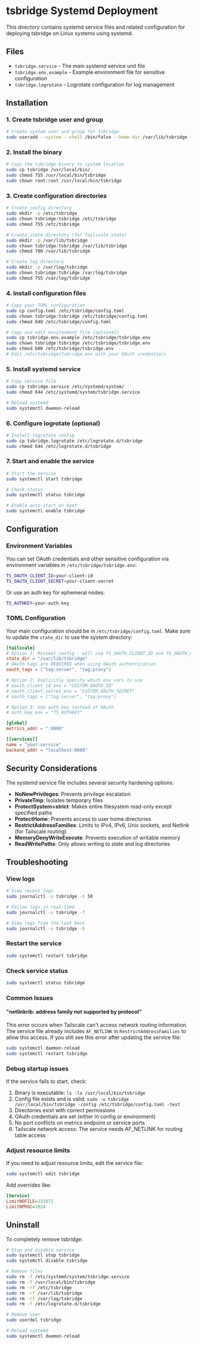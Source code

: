 # tsbridge Systemd Deployment

This directory contains systemd service files and related configuration for deploying tsbridge on Linux systems using systemd.

## Files

- `tsbridge.service` - The main systemd service unit file
- `tsbridge.env.example` - Example environment file for sensitive configuration
- `tsbridge.logrotate` - Logrotate configuration for log management

## Installation

### 1. Create tsbridge user and group

```bash
# Create system user and group for tsbridge
sudo useradd --system --shell /bin/false --home-dir /var/lib/tsbridge --create-home tsbridge
```

### 2. Install the binary

```bash
# Copy the tsbridge binary to system location
sudo cp tsbridge /usr/local/bin/
sudo chmod 755 /usr/local/bin/tsbridge
sudo chown root:root /usr/local/bin/tsbridge
```

### 3. Create configuration directories

```bash
# Create config directory
sudo mkdir -p /etc/tsbridge
sudo chown tsbridge:tsbridge /etc/tsbridge
sudo chmod 755 /etc/tsbridge

# Create state directory (for Tailscale state)
sudo mkdir -p /var/lib/tsbridge
sudo chown tsbridge:tsbridge /var/lib/tsbridge
sudo chmod 700 /var/lib/tsbridge

# Create log directory
sudo mkdir -p /var/log/tsbridge
sudo chown tsbridge:tsbridge /var/log/tsbridge
sudo chmod 755 /var/log/tsbridge
```

### 4. Install configuration files

```bash
# Copy your TOML configuration
sudo cp config.toml /etc/tsbridge/config.toml
sudo chown tsbridge:tsbridge /etc/tsbridge/config.toml
sudo chmod 640 /etc/tsbridge/config.toml

# Copy and edit environment file (optional)
sudo cp tsbridge.env.example /etc/tsbridge/tsbridge.env
sudo chown tsbridge:tsbridge /etc/tsbridge/tsbridge.env
sudo chmod 600 /etc/tsbridge/tsbridge.env
# Edit /etc/tsbridge/tsbridge.env with your OAuth credentials
```

### 5. Install systemd service

```bash
# Copy service file
sudo cp tsbridge.service /etc/systemd/system/
sudo chmod 644 /etc/systemd/system/tsbridge.service

# Reload systemd
sudo systemctl daemon-reload
```

### 6. Configure logrotate (optional)

```bash
# Install logrotate config
sudo cp tsbridge.logrotate /etc/logrotate.d/tsbridge
sudo chmod 644 /etc/logrotate.d/tsbridge
```

### 7. Start and enable the service

```bash
# Start the service
sudo systemctl start tsbridge

# Check status
sudo systemctl status tsbridge

# Enable auto-start on boot
sudo systemctl enable tsbridge
```

## Configuration

### Environment Variables

You can set OAuth credentials and other sensitive configuration via environment variables in `/etc/tsbridge/tsbridge.env`:

```bash
TS_OAUTH_CLIENT_ID=your-client-id
TS_OAUTH_CLIENT_SECRET=your-client-secret
```

Or use an auth key for ephemeral nodes:

```bash
TS_AUTHKEY=your-auth-key
```

### TOML Configuration

Your main configuration should be in `/etc/tsbridge/config.toml`. Make sure to update the `state_dir` to use the system directory:

```toml
[tailscale]
# Option 1: Minimal config - will use TS_OAUTH_CLIENT_ID and TS_OAUTH_CLIENT_SECRET env vars
state_dir = "/var/lib/tsbridge"
# OAuth tags are REQUIRED when using OAuth authentication
oauth_tags = ["tag:server", "tag:proxy"]

# Option 2: Explicitly specify which env vars to use
# oauth_client_id_env = "CUSTOM_OAUTH_ID"
# oauth_client_secret_env = "CUSTOM_OAUTH_SECRET"
# oauth_tags = ["tag:server", "tag:proxy"]

# Option 3: Use auth key instead of OAuth
# auth_key_env = "TS_AUTHKEY"

[global]
metrics_addr = ":9090"

[[services]]
name = "your-service"
backend_addr = "localhost:8080"
```

## Security Considerations

The systemd service file includes several security hardening options:

- **NoNewPrivileges**: Prevents privilege escalation
- **PrivateTmp**: Isolates temporary files
- **ProtectSystem=strict**: Makes entire filesystem read-only except specified paths
- **ProtectHome**: Prevents access to user home directories
- **RestrictAddressFamilies**: Limits to IPv4, IPv6, Unix sockets, and Netlink (for Tailscale routing)
- **MemoryDenyWriteExecute**: Prevents execution of writable memory
- **ReadWritePaths**: Only allows writing to state and log directories

## Troubleshooting

### View logs

```bash
# View recent logs
sudo journalctl -u tsbridge -n 50

# Follow logs in real-time
sudo journalctl -u tsbridge -f

# View logs from the last boot
sudo journalctl -u tsbridge -b
```

### Restart the service

```bash
sudo systemctl restart tsbridge
```

### Check service status

```bash
sudo systemctl status tsbridge
```

### Common Issues

#### "netlinkrib: address family not supported by protocol"

This error occurs when Tailscale can't access network routing information. The service file already includes `AF_NETLINK` in `RestrictAddressFamilies` to allow this access. If you still see this error after updating the service file:

```bash
sudo systemctl daemon-reload
sudo systemctl restart tsbridge
```

### Debug startup issues

If the service fails to start, check:

1. Binary is executable: `ls -la /usr/local/bin/tsbridge`
2. Config file exists and is valid: `sudo -u tsbridge /usr/local/bin/tsbridge -config /etc/tsbridge/config.toml -test`
3. Directories exist with correct permissions
4. OAuth credentials are set (either in config or environment)
5. No port conflicts on metrics endpoint or service ports
6. Tailscale network access: The service needs AF_NETLINK for routing table access

### Adjust resource limits

If you need to adjust resource limits, edit the service file:

```bash
sudo systemctl edit tsbridge
```

Add overrides like:

```ini
[Service]
LimitNOFILE=131072
LimitNPROC=1024
```

## Uninstall

To completely remove tsbridge:

```bash
# Stop and disable service
sudo systemctl stop tsbridge
sudo systemctl disable tsbridge

# Remove files
sudo rm -f /etc/systemd/system/tsbridge.service
sudo rm -f /usr/local/bin/tsbridge
sudo rm -rf /etc/tsbridge
sudo rm -rf /var/lib/tsbridge
sudo rm -rf /var/log/tsbridge
sudo rm -f /etc/logrotate.d/tsbridge

# Remove user
sudo userdel tsbridge

# Reload systemd
sudo systemctl daemon-reload
```